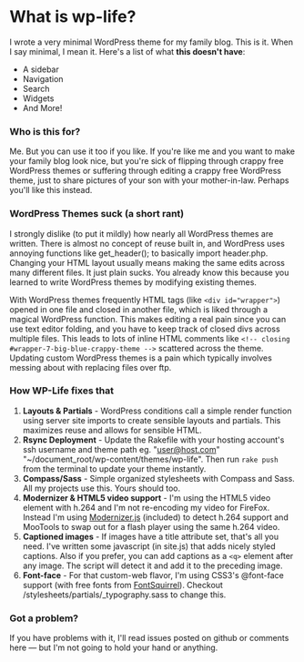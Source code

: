 # What is wp-life?

I wrote a very minimal WordPress theme for my family blog. This is it. When I say minimal, I mean it.
Here's a list of what **this doesn't have**:

- A sidebar
- Navigation
- Search
- Widgets
- And More!

### Who is this for?

Me. But you can use it too if you like. If you're like me and you want to make your family blog look nice, but you're sick of flipping through crappy free WordPress themes or suffering through editing a crappy free WordPress theme, just to share pictures of your son with your mother-in-law. Perhaps you'll like this instead.

### WordPress Themes suck (a short rant)

I strongly dislike (to put it mildly) how nearly all WordPress themes are written. There is almost no concept of reuse built in, and WordPress uses annoying functions like get_header(); to basically import header.php. Changing your HTML layout usually means
making the same edits across many different files. It just plain sucks. You already know this because you learned to write WordPress themes by modifying existing themes.

With WordPress themes frequently HTML tags (like `<div id="wrapper">`) opened in one file and closed in another file, which is liked through a magical WordPress function. This makes editing a real pain since you can use text editor folding, and you have to keep track
of closed divs across multiple files. This leads to lots of inline HTML comments like `<!-- closing #wrapper-7-big-blue-crappy-theme -->` scattered across the theme.
Updating custom WordPress themes is a pain which typically involves messing about with replacing files over ftp.

### How WP-Life fixes that

1. **Layouts & Partials** - WordPress conditions call a simple render function using server site imports to create sensible layouts and partials. This maximizes reuse and allows for sensible HTML.
2. **Rsync Deployment** - Update the Rakefile with your hosting account's ssh username and theme path eg. "user@host.com" "~/document_root/wp-content/themes/wp-life". Then run `rake push` from the terminal to update your theme instantly.
3. **Compass/Sass** - Simple organized stylesheets with Compass and Sass. All my projects use this. Yours should too.
4. **Modernizer & HTML5 video support** - I'm using the HTML5 video element with h.264 and I'm not re-encoding my video for FireFox. Instead I'm using [Modernizer.js](http://modernizr.com) (included) to detect h.264 support and MooTools to swap out for a flash player using the same h.264 video.
5. **Captioned images** - If images have a title attribute set, that's all you need. I've written some javascript (in site.js) that adds nicely styled captions. Also if you prefer, you can add captions as a `<q>` element after any image. The script will detect it and add it to the preceding image.
6. **Font-face** - For that custom-web flavor, I'm using CSS3's @font-face support (with free fonts from [FontSquirrel](http://fontsquirrel.com/)). Checkout /stylesheets/partials/_typography.sass to change this.

### Got a problem?

If you have problems with it, I'll read issues posted on github or comments here &mdash; but I'm not going to hold your hand or anything.